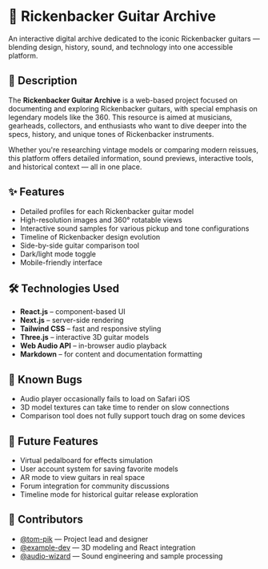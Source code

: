 # 🎸 Rickenbacker Guitar Archive

An interactive digital archive dedicated to the iconic Rickenbacker guitars — blending design, history, sound, and technology into one accessible platform.

## 📝 Description

The **Rickenbacker Guitar Archive** is a web-based project focused on documenting and exploring Rickenbacker guitars, with special emphasis on legendary models like the 360. This resource is aimed at musicians, gearheads, collectors, and enthusiasts who want to dive deeper into the specs, history, and unique tones of Rickenbacker instruments.

Whether you're researching vintage models or comparing modern reissues, this platform offers detailed information, sound previews, interactive tools, and historical context — all in one place.

## ✨ Features

- Detailed profiles for each Rickenbacker guitar model
- High-resolution images and 360° rotatable views
- Interactive sound samples for various pickup and tone configurations
- Timeline of Rickenbacker design evolution
- Side-by-side guitar comparison tool
- Dark/light mode toggle
- Mobile-friendly interface

## 🛠️ Technologies Used

- **React.js** – component-based UI
- **Next.js** – server-side rendering
- **Tailwind CSS** – fast and responsive styling
- **Three.js** – interactive 3D guitar models
- **Web Audio API** – in-browser audio playback
- **Markdown** – for content and documentation formatting

## 🐞 Known Bugs

- Audio player occasionally fails to load on Safari iOS
- 3D model textures can take time to render on slow connections
- Comparison tool does not fully support touch drag on some devices

## 🚀 Future Features

- Virtual pedalboard for effects simulation
- User account system for saving favorite models
- AR mode to view guitars in real space
- Forum integration for community discussions
- Timeline mode for historical guitar release exploration

## 👥 Contributors

- [@tom-pik](https://github.com/tom-pik) — Project lead and designer
- [@example-dev](https://github.com/example-dev) — 3D modeling and React integration
- [@audio-wizard](https://github.com/audio-wizard) — Sound engineering and sample processing